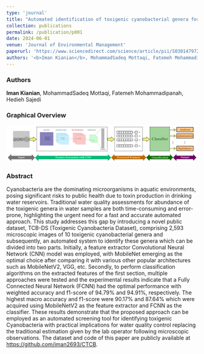 ```yaml
---
type: 'journal'
title: "Automated identification of toxigenic cyanobacterial genera for water quality control purposes"
collection: publications
permalink: /publication/p001
date: 2024-06-01
venue: 'Journal of Environmental Management'
paperurl: 'https://www.sciencedirect.com/science/article/pii/S030147972401260X?dgcid=author'
authors: '<b>Iman Kianian</b>, MohammadSadeq Mottaqi, Fatemeh Mohammadipanah, Hedieh Sajedi'
---
```


<h3> Authors </h3>
<b>Iman Kianian</b>, MohammadSadeq Mottaqi, Fatemeh Mohammadipanah, Hedieh Sajedi

<h3>Graphical Overview</h3>
<img src="../resources/Cyano.png" />

<h3> Abstract </h3>
Cyanobacteria are the dominating microorganisms in aquatic environments, posing significant risks to public health due to toxin production in drinking water reservoirs. Traditional water quality assessments for abundance of the toxigenic genera in water samples are both time-consuming and error-prone, highlighting the urgent need for a fast and accurate automated approach. This study addresses this gap by introducing a novel public dataset, TCB-DS (Toxigenic Cyanobacteria Dataset), comprising 2,593 microscopic images of 10 toxigenic cyanobacterial genera and subsequently, an automated system to identify these genera which can be divided into two parts. Initially, a feature extractor Convolutional Neural Network (CNN) model was employed, with MobileNet emerging as the optimal choice after comparing it with various other popular architectures such as MobileNetV2, VGG, etc. Secondly, to perform classification algorithms on the extracted features of the first section, multiple approaches were tested and the experimental results indicate that a Fully Connected Neural Network (FCNN) had the optimal performance with weighted accuracy and f1-score of 94.79% and 94.91%, respectively. The highest macro accuracy and f1-score were 90.17% and 87.64% which were acquired using MobileNetV2 as the feature extractor and FCNN as the classifier. These results demonstrate that the proposed approach can be employed as an automated screening tool for identifying toxigenic Cyanobacteria with practical implications for water quality control replacing the traditional estimation given by the lab operator following microscopic observations. The dataset and code of this paper are publicly available at <a href="https://github.com/iman2693/CTCB">https://github.com/iman2693/CTCB</a>.
